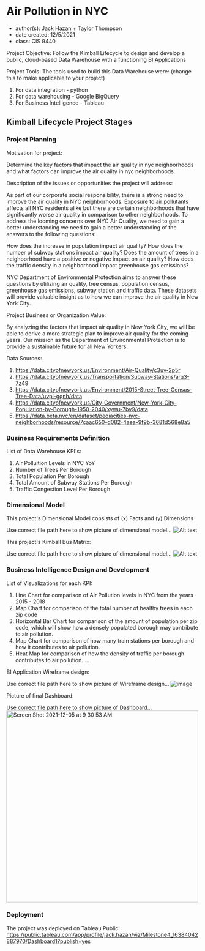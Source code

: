 # Air Pollution in NYC 
- author(s): Jack Hazan + Taylor Thompson
- date created: 12/5/2021
- class: CIS 9440

Project Objective: Follow the Kimball Lifecycle to design and develop a public, cloud-based Data Warehouse with a functioning BI Applications

Project Tools:
The tools used to build this Data Warehouse were: (change this to make applicable to your project)
1. For data integration - python
2. For data warehousing - Google BigQuery
3. For Business Intelligence - Tableau

## Kimball Lifecycle Project Stages

### Project Planning

Motivation for project:

Determine the key factors that impact the air quality in nyc neighborhoods and what factors can improve the air quality in nyc neighborhoods.

Description of the issues or opportunities the project will address:

As part of our corporate social responsibility, there is a strong need to improve the air quality in NYC neighborhoods. Exposure to air pollutants affects all NYC residents alike but there are certain neighborhoods that have significantly worse air quality in comparison to other neighborhoods. To address the looming concerns over NYC Air Quality, we need to gain a better understanding we need to gain a better understanding of the answers to the following questions: 

How does the increase in population impact air quality?
How does the number of subway stations impact air quality?
Does the amount of trees in a neighborhood have a positive or negative impact on air quality?
How does the traffic density in a neighborhood impact greenhouse gas emissions? 

NYC Department of Environmental Protection aims to answer these questions by utilizing air quality, tree census, population census, greenhouse gas emissions, subway station and traffic data. These datasets will provide valuable insight as to how we can improve the air quality in New York City.



Project Business or Organization Value:

By analyzing the factors that impact air quality in New York City, we will be able to derive a more strategic plan to improve air quality for the coming years. Our mission as the Department of Environmental Protection is to provide a sustainable future for all New Yorkers.


Data Sources:
1. https://data.cityofnewyork.us/Environment/Air-Quality/c3uy-2p5r
2. https://data.cityofnewyork.us/Transportation/Subway-Stations/arq3-7z49
3. https://data.cityofnewyork.us/Environment/2015-Street-Tree-Census-Tree-Data/uvpi-gqnh/data
4. https://data.cityofnewyork.us/City-Government/New-York-City-Population-by-Borough-1950-2040/xywu-7bv9/data
5. https://data.beta.nyc/en/dataset/pediacities-nyc-neighborhoods/resource/7caac650-d082-4aea-9f9b-3681d568e8a5


### Business Requirements Definition

List of Data Warehouse KPI's:
1. Air Pollultion Levels in NYC YoY
2. Number of Trees Per Borough
3. Total Population Per Borough
4. Total Amount of Subway Stations Per Borough 
5. Traffic Congestion Level Per Borough


### Dimensional Model

This project's Dimensional Model consists of (x) Facts and (y) Dimensions

Use correct file path here to show picture of dimensional model...
![Alt text](/img/dimensional_model.JPG)

This project's Kimball Bus Matrix:

Use correct file path here to show picture of dimensional model...
![Alt text](/img/kimball_bus_matrix.JPG)

### Business Intelligence Design and Development

List of Visualizations for each KPI:
1. Line Chart for comparison of Air Pollution levels in NYC from the years 2015 - 2018
2. Map Chart for comparison of the total number of healthy trees in each zip code
3. Horizontal Bar Chart for comparison of the amount of population per zip code, which will show how a densely populated borough may contribute to air pollution.
4. Map Chart for comparison of how many train stations per borough and how it contributes to air pollution.
5. Heat Map for comparison of how the density of traffic per borough contributes to air pollution.
...

BI Application Wireframe design:

Use correct file path here to show picture of Wireframe design...
![image](https://user-images.githubusercontent.com/48069159/144750716-a850e708-f976-423e-ab84-1fb0f160ecf5.png)

Picture of final Dashboard:

Use correct file path here to show picture of Dashboard...
<img width="501" alt="Screen Shot 2021-12-05 at 9 30 53 AM" src="https://user-images.githubusercontent.com/48069159/144750853-423a326b-18ef-443d-9d14-0f3b1145a532.png">

### Deployment

The project was deployed on Tableau Public: https://public.tableau.com/app/profile/jack.hazan/viz/Milestone4_16384042887970/Dashboard1?publish=yes
